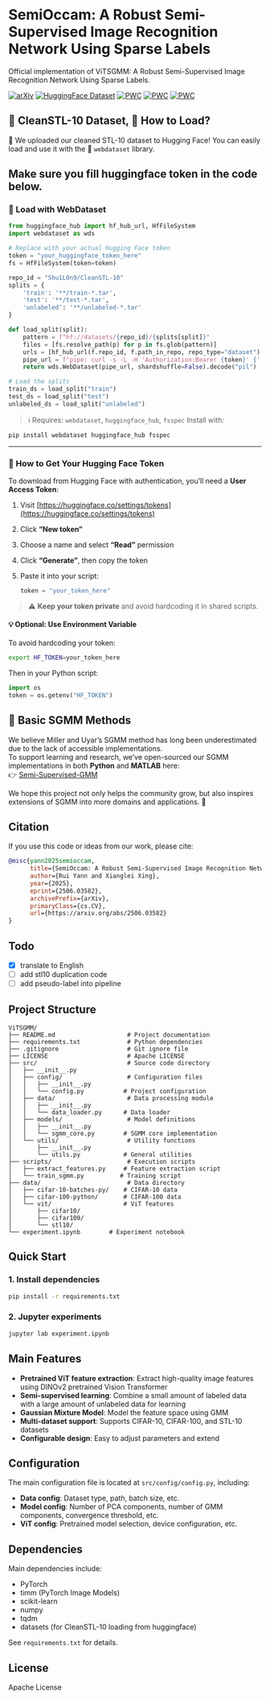 # SemiOccam: A Robust Semi-Supervised Image Recognition Network Using Sparse Labels

Official implementation of ViTSGMM: A Robust Semi-Supervised Image Recognition Network Using Sparse Labels.

[![arXiv](https://img.shields.io/badge/arXiv-2506.03582-b31b1b.svg)](https://arxiv.org/abs/2506.03582)
[![HuggingFace Dataset](https://img.shields.io/badge/dataset%20on-HuggingFace-blue?logo=huggingface)](https://huggingface.co/datasets/Shu1L0n9/CleanSTL-10)
[![PWC](https://img.shields.io/endpoint.svg?url=https://paperswithcode.com/badge/vitsgmm-a-robust-semi-supervised-image-1/semi-supervised-image-classification-on-cifar-7)](https://paperswithcode.com/sota/semi-supervised-image-classification-on-cifar-7?p=vitsgmm-a-robust-semi-supervised-image-1)
[![PWC](https://img.shields.io/endpoint.svg?url=https://paperswithcode.com/badge/vitsgmm-a-robust-semi-supervised-image-1/semi-supervised-image-classification-on-stl-3)](https://paperswithcode.com/sota/semi-supervised-image-classification-on-stl-3?p=vitsgmm-a-robust-semi-supervised-image-1)
[![PWC](https://img.shields.io/endpoint.svg?url=https://paperswithcode.com/badge/vitsgmm-a-robust-semi-supervised-image-1/semi-supervised-image-classification-on-cifar-8)](https://paperswithcode.com/sota/semi-supervised-image-classification-on-cifar-8?p=vitsgmm-a-robust-semi-supervised-image-1)


## 🧼 CleanSTL-10 Dataset, 🔧 How to Load?

🎉 We uploaded our cleaned STL-10 dataset to Hugging Face! You can easily load and use it with the 🤗 `webdataset` library.

Make sure you fill huggingface token in the code below.
---

### 🔧 Load with WebDataset

```python
from huggingface_hub import hf_hub_url, HfFileSystem
import webdataset as wds

# Replace with your actual Hugging Face token
token = "your_huggingface_token_here"
fs = HfFileSystem(token=token)

repo_id = "Shu1L0n9/CleanSTL-10"
splits = {
    'train': '**/train-*.tar',
    'test': '**/test-*.tar',
    'unlabeled': '**/unlabeled-*.tar'
}

def load_split(split):
    pattern = f"hf://datasets/{repo_id}/{splits[split]}"
    files = [fs.resolve_path(p) for p in fs.glob(pattern)]
    urls = [hf_hub_url(f.repo_id, f.path_in_repo, repo_type="dataset") for f in files]
    pipe_url = f"pipe: curl -s -L -H 'Authorization:Bearer {token}' {'::'.join(urls)}"
    return wds.WebDataset(pipe_url, shardshuffle=False).decode("pil")

# Load the splits
train_ds = load_split("train")
test_ds = load_split("test")
unlabeled_ds = load_split("unlabeled")
```

> ℹ️ Requires: `webdataset`, `huggingface_hub`, `fsspec`
> Install with:

```bash
pip install webdataset huggingface_hub fsspec
```

---

### 🔑 How to Get Your Hugging Face Token

To download from Hugging Face with authentication, you’ll need a **User Access Token**:

1. Visit [https://huggingface.co/settings/tokens](https://huggingface.co/settings/tokens)
2. Click **“New token”**
3. Choose a name and select **“Read”** permission
4. Click **“Generate”**, then copy the token
5. Paste it into your script:

   ```python
   token = "your_token_here"
   ```

> ⚠️ **Keep your token private** and avoid hardcoding it in shared scripts.

#### 💡 Optional: Use Environment Variable

To avoid hardcoding your token:

```bash
export HF_TOKEN=your_token_here
```

Then in your Python script:

```python
import os
token = os.getenv("HF_TOKEN")
```

## 📘 Basic SGMM Methods

We believe Miller and Uyar’s SGMM method has long been underestimated due to the lack of accessible implementations.  
To support learning and research, we’ve open-sourced our SGMM implementations in both **Python** and **MATLAB** here:  
👉 [Semi-Supervised-GMM](https://github.com/Shu1L0n9/Semi-Supervised-GMM)

We hope this project not only helps the community grow, but also inspires extensions of SGMM into more domains and applications. 🚀

## Citation

If you use this code or ideas from our work, please cite:

```bibtex
@misc{yann2025semioccam,
      title={SemiOccam: A Robust Semi-Supervised Image Recognition Network Using Sparse Labels},
      author={Rui Yann and Xianglei Xing},
      year={2025},
      eprint={2506.03582},
      archivePrefix={arXiv},
      primaryClass={cs.CV},
      url={https://arxiv.org/abs/2506.03582}
}
```

## Todo

- [x] translate to English
- [ ] add stl10 duplication code
- [ ] add pseudo-label into pipeline

## Project Structure

```
ViTSGMM/
├── README.md                    # Project documentation
├── requirements.txt             # Python dependencies
├── .gitignore                   # Git ignore file
├── LICENSE                      # Apache LICENSE
├── src/                         # Source code directory
│   ├── __init__.py
│   ├── config/                  # Configuration files
│   │   ├── __init__.py
│   │   └── config.py           # Project configuration
│   ├── data/                    # Data processing module
│   │   ├── __init__.py
│   │   └── data_loader.py      # Data loader
│   ├── models/                  # Model definitions
│   │   ├── __init__.py
│   │   └── sgmm_core.py        # SGMM core implementation
│   └── utils/                   # Utility functions
│       ├── __init__.py
│       └── utils.py            # General utilities
├── scripts/                     # Execution scripts
│   ├── extract_features.py     # Feature extraction script
│   └── train_sgmm.py          # Training script
├── data/                        # Data directory
│   ├── cifar-10-batches-py/    # CIFAR-10 data
│   ├── cifar-100-python/       # CIFAR-100 data
│   └── vit/                    # ViT features
│       ├── cifar10/
│       ├── cifar100/
│       └── stl10/
└── experiment.ipynb        # Experiment notebook
```

## Quick Start

### 1. Install dependencies

```bash
pip install -r requirements.txt
```


### 2. Jupyter experiments

```bash
jupyter lab experiment.ipynb
```

## Main Features

- **Pretrained ViT feature extraction**: Extract high-quality image features using DINOv2 pretrained Vision Transformer
- **Semi-supervised learning**: Combine a small amount of labeled data with a large amount of unlabeled data for learning
- **Gaussian Mixture Model**: Model the feature space using GMM
- **Multi-dataset support**: Supports CIFAR-10, CIFAR-100, and STL-10 datasets
- **Configurable design**: Easy to adjust parameters and extend

## Configuration

The main configuration file is located at `src/config/config.py`, including:

- **Data config**: Dataset type, path, batch size, etc.
- **Model config**: Number of PCA components, number of GMM components, convergence threshold, etc.
- **ViT config**: Pretrained model selection, device configuration, etc.

## Dependencies

Main dependencies include:

- PyTorch
- timm (PyTorch Image Models)
- scikit-learn
- numpy
- tqdm
- datasets (for CleanSTL-10 loading from huggingface)

See `requirements.txt` for details.

## License

Apache License
